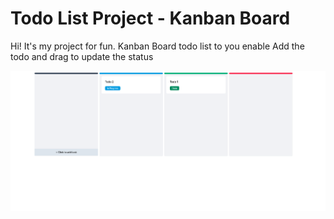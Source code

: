 # Todo List Project - Kanban Board

Hi! It's my project for fun. 
Kanban Board todo list to you enable Add the todo and drag to update the status

![Fun project](preview.png)
